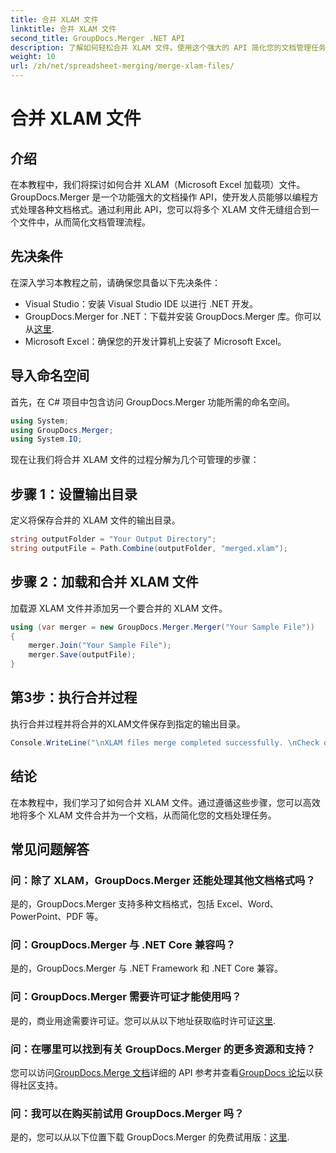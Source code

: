 ```yaml
---
title: 合并 XLAM 文件
linktitle: 合并 XLAM 文件
second_title: GroupDocs.Merger .NET API
description: 了解如何轻松合并 XLAM 文件。使用这个强大的 API 简化您的文档管理任务。
weight: 10
url: /zh/net/spreadsheet-merging/merge-xlam-files/
---
```


# 合并 XLAM 文件

## 介绍

在本教程中，我们将探讨如何合并 XLAM（Microsoft Excel 加载项）文件。 GroupDocs.Merger 是一个功能强大的文档操作 API，使开发人员能够以编程方式处理各种文档格式。通过利用此 API，您可以将多个 XLAM 文件无缝组合到一个文件中，从而简化文档管理流程。

## 先决条件

在深入学习本教程之前，请确保您具备以下先决条件：

- Visual Studio：安装 Visual Studio IDE 以进行 .NET 开发。
-  GroupDocs.Merger for .NET：下载并安装 GroupDocs.Merger 库。你可以从[这里](https://releases.groupdocs.com/merger/net/).
- Microsoft Excel：确保您的开发计算机上安装了 Microsoft Excel。

## 导入命名空间

首先，在 C# 项目中包含访问 GroupDocs.Merger 功能所需的命名空间。

```csharp
using System; 
using GroupDocs.Merger;
using System.IO;
```

现在让我们将合并 XLAM 文件的过程分解为几个可管理的步骤：

## 步骤 1：设置输出目录

定义将保存合并的 XLAM 文件的输出目录。

```csharp
string outputFolder = "Your Output Directory";
string outputFile = Path.Combine(outputFolder, "merged.xlam");
```

## 步骤 2：加载和合并 XLAM 文件

加载源 XLAM 文件并添加另一个要合并的 XLAM 文件。

```csharp
using (var merger = new GroupDocs.Merger.Merger("Your Sample File"))
{
    merger.Join("Your Sample File");
    merger.Save(outputFile);
}
```

## 第3步：执行合并过程

执行合并过程并将合并的XLAM文件保存到指定的输出目录。

```csharp
Console.WriteLine("\nXLAM files merge completed successfully. \nCheck output in {0}", outputFolder);
```

## 结论

在本教程中，我们学习了如何合并 XLAM 文件。通过遵循这些步骤，您可以高效地将多个 XLAM 文件合并为一个文档，从而简化您的文档处理任务。

## 常见问题解答

### 问：除了 XLAM，GroupDocs.Merger 还能处理其他文档格式吗？

是的，GroupDocs.Merger 支持多种文档格式，包括 Excel、Word、PowerPoint、PDF 等。

### 问：GroupDocs.Merger 与 .NET Core 兼容吗？

是的，GroupDocs.Merger 与 .NET Framework 和 .NET Core 兼容。

### 问：GroupDocs.Merger 需要许可证才能使用吗？

是的，商业用途需要许可证。您可以从以下地址获取临时许可证[这里](https://purchase.groupdocs.com/temporary-license/).

### 问：在哪里可以找到有关 GroupDocs.Merger 的更多资源和支持？

您可以访问[GroupDocs.Merge 文档](https://tutorials.groupdocs.com/merger/net/)详细的 API 参考并查看[GroupDocs 论坛](https://forum.groupdocs.com/c/merger/32)以获得社区支持。

### 问：我可以在购买前试用 GroupDocs.Merger 吗？

是的，您可以从以下位置下载 GroupDocs.Merger 的免费试用版：[这里](https://releases.groupdocs.com/).